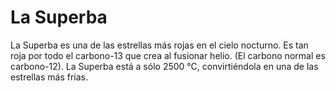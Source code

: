 # La Superba

La Superba es una de las estrellas más rojas en el cielo nocturno. Es tan roja
por todo el carbono-13 que crea al fusionar helio. (El carbono normal es
carbono-12). La Superba está a sólo 2500 °C, convirtiéndola en una de las
estrellas más frías.
